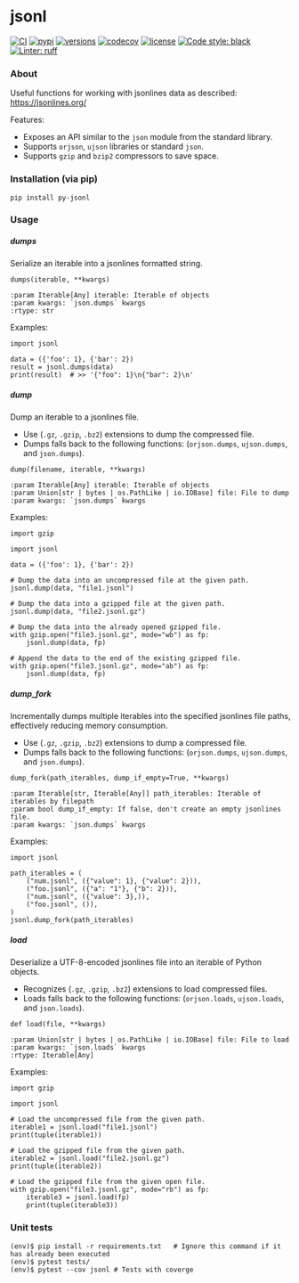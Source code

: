 # jsonl

[![CI](https://github.com/rmoralespp/jsonl/workflows/CI/badge.svg)](https://github.com/rmoralespp/jsonl/actions?query=event%3Arelease+workflow%3ACI)
[![pypi](https://img.shields.io/pypi/v/py-jsonl.svg)](https://pypi.python.org/pypi/py-jsonl)
[![versions](https://img.shields.io/pypi/pyversions/py-jsonl.svg)](https://github.com/rmoralespp/jsonl)
[![codecov](https://codecov.io/gh/rmoralespp/jsonl/branch/main/graph/badge.svg)](https://app.codecov.io/gh/rmoralespp/jsonl)
[![license](https://img.shields.io/github/license/rmoralespp/jsonl.svg)](https://github.com/rmoralespp/jsonl/blob/main/LICENSE)
[![Code style: black](https://img.shields.io/badge/code%20style-black-000000.svg)](https://github.com/psf/black)
[![Linter: ruff](https://img.shields.io/badge/linter-_ruff-orange)](https://github.com/charliermarsh/ruff)

### About

Useful functions for working with jsonlines data as
described: https://jsonlines.org/

Features: 
- Exposes an API similar to the `json` module from the standard library.
- Supports `orjson`, `ujson` libraries or standard `json`.
- Supports `gzip` and `bzip2` compressors to save space.

### Installation (via pip)

```pip install py-jsonl```


### Usage

#####  dumps
Serialize an iterable into a jsonlines formatted string.

```
dumps(iterable, **kwargs)

:param Iterable[Any] iterable: Iterable of objects
:param kwargs: `json.dumps` kwargs
:rtype: str
```

Examples:
```
import jsonl

data = ({'foo': 1}, {'bar': 2})
result = jsonl.dumps(data)
print(result)  # >> '{"foo": 1}\n{"bar": 2}\n'
```

#####  dump

Dump an iterable to a jsonlines file.
- Use (`.gz`, `.gzip`, `.bz2`) extensions to dump the compressed file.
- Dumps falls back to the following functions: (`orjson.dumps`, `ujson.dumps`, and `json.dumps`).

```
dump(filename, iterable, **kwargs)

:param Iterable[Any] iterable: Iterable of objects
:param Union[str | bytes | os.PathLike | io.IOBase] file: File to dump
:param kwargs: `json.dumps` kwargs
```

Examples:

```
import gzip

import jsonl

data = ({'foo': 1}, {'bar': 2})

# Dump the data into an uncompressed file at the given path.
jsonl.dump(data, "file1.jsonl")

# Dump the data into a gzipped file at the given path.
jsonl.dump(data, "file2.jsonl.gz")

# Dump the data into the already opened gzipped file.
with gzip.open("file3.jsonl.gz", mode="wb") as fp:
    jsonl.dump(data, fp)

# Append the data to the end of the existing gzipped file.
with gzip.open("file3.jsonl.gz", mode="ab") as fp:
    jsonl.dump(data, fp)
```

#####  dump_fork

Incrementally dumps multiple iterables into the specified jsonlines file paths, 
effectively reducing memory consumption.
- Use (`.gz`, `.gzip`, `.bz2`) extensions to dump a compressed file.
- Dumps falls back to the following functions: (`orjson.dumps`, `ujson.dumps`, and `json.dumps`).

```
dump_fork(path_iterables, dump_if_empty=True, **kwargs)

:param Iterable[str, Iterable[Any]] path_iterables: Iterable of iterables by filepath
:param bool dump_if_empty: If false, don't create an empty jsonlines file.
:param kwargs: `json.dumps` kwargs
```
Examples:

```
import jsonl

path_iterables = (
    ("num.jsonl", ({"value": 1}, {"value": 2})),
    ("foo.jsonl", ({"a": "1"}, {"b": 2})),
    ("num.jsonl", ({"value": 3},)),
    ("foo.jsonl", ()),
)
jsonl.dump_fork(path_iterables)
```


#####  load

Deserialize a UTF-8-encoded jsonlines file into an iterable of Python objects.
- Recognizes (`.gz`, `.gzip`, `.bz2`)  extensions to load compressed files.
- Loads falls back to the following functions: (`orjson.loads`, `ujson.loads`, and `json.loads`).

```
def load(file, **kwargs)

:param Union[str | bytes | os.PathLike | io.IOBase] file: File to load
:param kwargs: `json.loads` kwargs
:rtype: Iterable[Any]
```

Examples:
```
import gzip

import jsonl

# Load the uncompressed file from the given path.
iterable1 = jsonl.load("file1.jsonl")
print(tuple(iterable1))

# Load the gzipped file from the given path.
iterable2 = jsonl.load("file2.jsonl.gz")
print(tuple(iterable2))

# Load the gzipped file from the given open file.
with gzip.open("file3.jsonl.gz", mode="rb") as fp:
    iterable3 = jsonl.load(fp)
    print(tuple(iterable3))
```

### Unit tests

```
(env)$ pip install -r requirements.txt   # Ignore this command if it has already been executed
(env)$ pytest tests/
(env)$ pytest --cov jsonl # Tests with coverge
```
